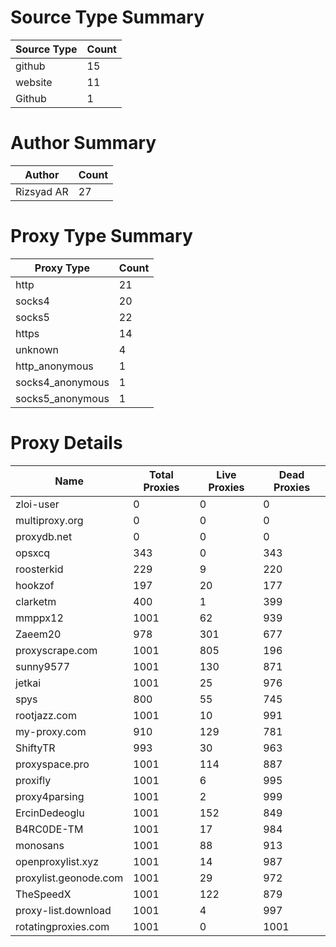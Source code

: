 # Source Type Summary

| Source Type | Count |
|-------------|-------|
| github | 15 |
| website | 11 |
| Github | 1 |


# Author Summary

| Author | Count |
|--------|-------|
| Rizsyad AR | 27 |


# Proxy Type Summary

| Proxy Type | Count |
|------------|-------|
| http | 21 |
| socks4 | 20 |
| socks5 | 22 |
| https | 14 |
| unknown | 4 |
| http_anonymous | 1 |
| socks4_anonymous | 1 |
| socks5_anonymous | 1 |


# Proxy Details

| Name | Total Proxies | Live Proxies | Dead Proxies |
|------|---------------|--------------|---------------|
| zloi-user | 0 | 0 | 0 |
| multiproxy.org | 0 | 0 | 0 |
| proxydb.net | 0 | 0 | 0 |
| opsxcq | 343 | 0 | 343 |
| roosterkid | 229 | 9 | 220 |
| hookzof | 197 | 20 | 177 |
| clarketm | 400 | 1 | 399 |
| mmppx12 | 1001 | 62 | 939 |
| Zaeem20 | 978 | 301 | 677 |
| proxyscrape.com | 1001 | 805 | 196 |
| sunny9577 | 1001 | 130 | 871 |
| jetkai | 1001 | 25 | 976 |
| spys | 800 | 55 | 745 |
| rootjazz.com | 1001 | 10 | 991 |
| my-proxy.com | 910 | 129 | 781 |
| ShiftyTR | 993 | 30 | 963 |
| proxyspace.pro | 1001 | 114 | 887 |
| proxifly | 1001 | 6 | 995 |
| proxy4parsing | 1001 | 2 | 999 |
| ErcinDedeoglu | 1001 | 152 | 849 |
| B4RC0DE-TM | 1001 | 17 | 984 |
| monosans | 1001 | 88 | 913 |
| openproxylist.xyz | 1001 | 14 | 987 |
| proxylist.geonode.com | 1001 | 29 | 972 |
| TheSpeedX | 1001 | 122 | 879 |
| proxy-list.download | 1001 | 4 | 997 |
| rotatingproxies.com | 1001 | 0 | 1001 |
